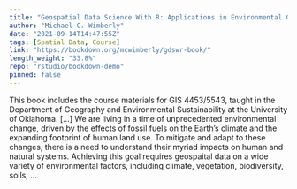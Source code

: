 ```yaml
---
title: "Geospatial Data Science With R: Applications in Environmental Geography"
author: "Michael C. Wimberly"
date: "2021-09-14T14:47:55Z"
tags: [Spatial Data, Course]
link: "https://bookdown.org/mcwimberly/gdswr-book/"
length_weight: "33.8%"
repo: "rstudio/bookdown-demo"
pinned: false
---
```


This book includes the course materials for GIS 4453/5543, taught in the Department of Geography and Environmental Sustainability at the University of Oklahoma. [...] We are living in a time of unprecedented environmental change, driven by the effects of fossil fuels on the Earth’s climate and the expanding footprint of human land use. To mitigate and adapt to these changes, there is a need to understand their myriad impacts on human and natural systems. Achieving this goal requires geospaital data on a wide variety of environmental factors, including climate, vegetation, biodiversity, soils,  ...
